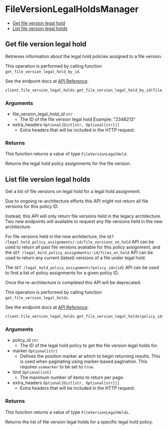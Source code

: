 # FileVersionLegalHoldsManager

- [Get file version legal hold](#get-file-version-legal-hold)
- [List file version legal holds](#list-file-version-legal-holds)

## Get file version legal hold

Retrieves information about the legal hold policies
assigned to a file version.

This operation is performed by calling function `get_file_version_legal_hold_by_id`.

See the endpoint docs at
[API Reference](https://developer.box.com/reference/get-file-version-legal-holds-id/).

<!-- sample get_file_version_legal_holds_id -->

```python
client.file_version_legal_holds.get_file_version_legal_hold_by_id(file_version_legal_hold_id=file_version_legal_hold_id)
```

### Arguments

- file_version_legal_hold_id `str`
  - The ID of the file version legal hold Example: "2348213"
- extra_headers `Optional[Dict[str, Optional[str]]]`
  - Extra headers that will be included in the HTTP request.

### Returns

This function returns a value of type `FileVersionLegalHold`.

Returns the legal hold policy assignments for the file version.

## List file version legal holds

Get a list of file versions on legal hold for a legal hold
assignment.

Due to ongoing re-architecture efforts this API might not return all file
versions for this policy ID.

Instead, this API will only return file versions held in the legacy
architecture. Two new endpoints will available to request any file versions
held in the new architecture.

For file versions held in the new architecture, the `GET
/legal_hold_policy_assignments/:id/file_versions_on_hold` API can be used to
return all past file versions available for this policy assignment, and the
`GET /legal_hold_policy_assignments/:id/files_on_hold` API can be used to
return any current (latest) versions of a file under legal hold.

The `GET /legal_hold_policy_assignments?policy_id={id}` API can be used to
find a list of policy assignments for a given policy ID.

Once the re-architecture is completed this API will be deprecated.

This operation is performed by calling function `get_file_version_legal_holds`.

See the endpoint docs at
[API Reference](https://developer.box.com/reference/get-file-version-legal-holds/).

<!-- sample get_file_version_legal_holds -->

```python
client.file_version_legal_holds.get_file_version_legal_holds(policy_id=policy_id)
```

### Arguments

- policy_id `str`
  - The ID of the legal hold policy to get the file version legal holds for.
- marker `Optional[str]`
  - Defines the position marker at which to begin returning results. This is used when paginating using marker-based pagination. This requires `usemarker` to be set to `true`.
- limit `Optional[int]`
  - The maximum number of items to return per page.
- extra_headers `Optional[Dict[str, Optional[str]]]`
  - Extra headers that will be included in the HTTP request.

### Returns

This function returns a value of type `FileVersionLegalHolds`.

Returns the list of file version legal holds for a specific legal
hold policy.
